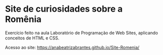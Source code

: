 # Site de curiosidades sobre a Romênia
Exercício feito na aula Laboratório de Programação de Web Sites, aplicando conceitos de HTML e CSS.

Acesso ao site: https://anabeatrizabrantes.github.io/Site-Romenia/
